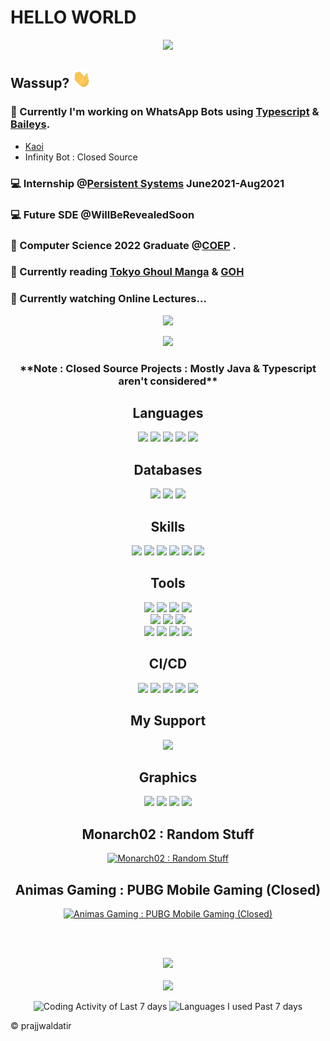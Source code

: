 # HELLO WORLD
<!-- <img src="https://media1.tenor.com/images/51e99cb402bc25786d4862f4bbc4135f/tenor.gif?itemid=19733803" width="600"> -->
<div align="center">

  ![](https://c.tenor.com/6HQtZxz-ALcAAAAC/tokyo-ghoul-kaneki.gif)

</div>


## Wassup? <img src="./assets/wave.gif" width="30px">

### 🤖 Currently I'm working on WhatsApp Bots using [Typescript](https://github.com/Microsoft/TypeScript) & [Baileys](https://github.com/adiwajshing/Baileys).
- [Kaoi](https://github.com/PrajjwalDatir/Kaoi)
- Infinity Bot : Closed Source

### 💻 Internship @[Persistent Systems](https://www.persistent.com/) June2021-Aug2021

### 💻 Future SDE @WillBeRevealedSoon

### 🚀 Computer Science 2022 Graduate @[COEP](https://www.coep.org.in/) .

### 📖 Currently reading [Tokyo Ghoul Manga](https://tokyo-ghoul-new.com/manga/tokyo-ghoul-vol-1-chapter-1-tragedy/) & [GOH](https://www.webtoons.com/en/action/the-god-of-high-school/ep-427/viewer?title_no=66&episode_no=1)

### 🦡 Currently watching Online Lectures...

<!-- Stats Dashboard -->
<p align = "center">
  <img src = "https://github-readme-stats.vercel.app/api?username=PrajjwalDatir&show_icons=true&theme=radical&line_height=40&count_private=true&cache_seconds=1800&title_color=red&include_all_commits=true">
</p>

<div align="center">
  <img src = "https://github-readme-stats.vercel.app/api/top-langs/?username=prajjwaldatir&layout=compact">

<!-- [![Top Langs](https://github-readme-stats.vercel.app/api/top-langs/?username=prajjwaldatir&layout=compact)](https://github.com/anuraghazra/github-readme-stats) -->
  <h3>**Note : Closed Source Projects : Mostly Java & Typescript aren't considered**</h3>
</div>


<div align="center">
  <h2>Languages</h2>
</div>
  
<div align="center">
<!-- <h3> Languages </h3> -->
<img src="https://img.shields.io/badge/Python-3776AB?style=for-the-badge&logo=python&logoColor=white" /> 
<img src="https://img.shields.io/badge/JavaScript-323330?style=for-the-badge&logo=javascript&logoColor=F7DF1E" />
<img src="https://img.shields.io/badge/Java-ED8B00?style=for-the-badge&logo=java&logoColor=white" />
<img src="https://img.shields.io/badge/TypeScript-007ACC?style=for-the-badge&logo=typescript&logoColor=white" />
<img src="https://img.shields.io/badge/C-00599C?style=for-the-badge&logo=c&logoColor=white" />
<!-- <p align="center"> -->
<!-- </p> -->
</div>

<div align="center">
<h2>Databases</h2>
</div>
<div align="center">
<!-- <h3>Database</h3> -->
<img src="https://img.shields.io/badge/MySQL-00000F?style=for-the-badge&logo=mysql&logoColor=white" />
<img src="https://img.shields.io/badge/PostgreSQL-316192?style=for-the-badge&logo=postgresql&logoColor=white" />
<img src="https://img.shields.io/badge/MongoDB-4EA94B?style=for-the-badge&logo=mongodb&logoColor=white" />
</div>

<div align="center">
<h2>Skills</h2>
</div>
<div align="center">
<!-- <h3>Skills</h3> -->
<img src="https://img.shields.io/badge/Node.js-339933?style=for-the-badge&logo=nodedotjs&logoColor=white" />
<img src="https://img.shields.io/badge/Express.js-000000?style=for-the-badge&logo=express&logoColor=white" />
<img src="https://img.shields.io/badge/React-20232A?style=for-the-badge&logo=react&logoColor=61DAFB" />
<img src="https://img.shields.io/badge/Spring_Boot-F2F4F9?style=for-the-badge&logo=spring-boot" />
<img src="https://img.shields.io/badge/Spring-6DB33F?style=for-the-badge&logo=spring&logoColor=white" />
<img src="https://img.shields.io/badge/Flask-000000?style=for-the-badge&logo=flask&logoColor=white" />
</div>

<div align="center">
<h2>Tools</h2>
</div>
<div align="center">
<img src="https://img.shields.io/badge/Unity-100000?style=for-the-badge&logo=unity&logoColor=white" />
<img src="https://img.shields.io/badge/Docker-2CA5E0?style=for-the-badge&logo=docker&logoColor=white" />
<img src="https://img.shields.io/badge/Git-F05032?style=for-the-badge&logo=git&logoColor=white" /> 
<img src="https://img.shields.io/badge/Selenium-43B02A?style=for-the-badge&logo=Selenium&logoColor=white" />
</div>
 
<div align="center">
<!-- <img src="https://img.shields.io/badge/Gatsby-663399?style=for-the-badge&logo=gatsby&logoColor=white" /> -->
<img src="https://img.shields.io/badge/npm-CB3837?style=for-the-badge&logo=npm&logoColor=white" />
<img src="https://img.shields.io/badge/Yarn-2C8EBB?style=for-the-badge&logo=yarn&logoColor=white" />
<!-- <img src="https://img.shields.io/badge/Jest-C21325?style=for-the-badge&logo=jest&logoColor=white" /> -->
<img src="https://img.shields.io/badge/Socket.io-010101?&style=for-the-badge&logo=Socket.io&logoColor=white" />
</div>

<div align="center">
<img src="https://img.shields.io/badge/Bootstrap-563D7C?style=for-the-badge&logo=bootstrap&logoColor=white" />
<img src="https://img.shields.io/badge/Material--UI-0081CB?style=for-the-badge&logo=material-ui&logoColor=white" />
<img src="https://img.shields.io/badge/Postman-FF6C37?style=for-the-badge&logo=Postman&logoColor=white" />
<img src="https://img.shields.io/badge/ThreeJs-black?style=for-the-badge&logo=three.js&logoColor=white" />
<!-- <img src="https://img.shields.io/badge/microsoft%20azure-0089D6?style=for-the-badge&logo=microsoft-azure&logoColor=white"/> -->
</div>

<div align="center">
<h2>CI/CD</h2>
</div>
<div align="center">
<img src="https://img.shields.io/badge/Heroku-430098?style=for-the-badge&logo=heroku&logoColor=white" />
<img src="https://img.shields.io/badge/Netlify-00C7B7?style=for-the-badge&logo=netlify&logoColor=white" />
<img src="https://img.shields.io/badge/Amazon_AWS-232F3E?style=for-the-badge&logo=amazon-aws&logoColor=white" />
<img src="https://img.shields.io/badge/GitHub_Actions-2088FF?style=for-the-badge&logo=github-actions&logoColor=white" />
<img src="https://img.shields.io/badge/Vercel-000000?style=for-the-badge&logo=vercel&logoColor=white" />
</div>


<!-- <p align="center"> -->
<!-- Support -->
<!-- <img src="https://img.shields.io/badge/Firefox_Browser-FF7139?style=for-the-badge&logo=Firefox-Browser&logoColor=white" /> -->
<!-- <img src="https://img.shields.io/badge/Linux-FCC624?style=for-the-badge&logo=linux&logoColor=black" /> -->
<!-- <img src="https://img.shields.io/badge/F%20Droid-1976D2?style=for-the-badge&logo=f-droid&logoColor=white" /> -->
<!-- </p> -->

<!-- My OSs -->
<div align="center">
  <h2>My Support</h2>
</div>
<div align="center">
<img src="https://img.shields.io/badge/manjaro-35BF5C?style=for-the-badge&logo=manjaro&logoColor=white" />
<!-- <img src="https://img.shields.io/badge/lineageos-167C80?style=for-the-badge&logo=lineageos&logoColor=white" /> -->
<!-- <img src="https://img.shields.io/badge/Android-3DDC84?style=for-the-badge&logo=android&logoColor=white" /> -->
<!-- <img src="https://img.shields.io/badge/Windows-0078D6?style=for-the-badge&logo=windows&logoColor=white" /> -->
</div>
  
<div align="center">
  <h2>Graphics</h2>
</div>
<div align="center">
<!-- <img src="https://img.shields.io/badge/Figma-F24E1E?style=for-the-badge&logo=figma&logoColor=white" /> -->
<img src="https://img.shields.io/badge/Adobe-After%20Effects-CF96FD?style=for-the-badge&logo=Adobe-After-Effects&labelColor=393665&logoWidth=15" />
<img src="https://img.shields.io/badge/Adobe%20Illustrator-FF9A00?style=for-the-badge&logo=adobe%20illustrator&logoColor=white" />
<!-- <img src="https://img.shields.io/badge/Adobe%20Premiere%20Pro-9999FF?style=for-the-badge&logo=Adobe%20Premiere%20Pro&logoColor=white" /> -->
<img src="https://img.shields.io/badge/Canva-%2300C4CC.svg?&style=for-the-badge&logo=Canva&logoColor=white" />
<img src="https://img.shields.io/badge/blender-%23F5792A.svg?style=for-the-badge&logo=blender&logoColor=white" />
</div>


<div align="center">
  <h2>Monarch02 : Random Stuff</h2>
</div>

<div align="center">

  [![Monarch02 : Random Stuff](https://img.shields.io/badge/YouTube-FF0000?style=for-the-badge&logo=youtube&logoColor=white)](https://www.youtube.com/channel/UCIt8FHUinDaLiVwo7aIBRdQ)

</div>

<div align="center">
  <h2>Animas Gaming : PUBG Mobile Gaming (Closed)</h2>
</div>
<div align="center">

  [![Animas Gaming : PUBG Mobile Gaming (Closed)](https://img.shields.io/badge/YouTube-FF0000?style=for-the-badge&logo=youtube&logoColor=white)](https://www.youtube.com/channel/UClJ_l3C9d60ytNvgy6pTjsA)

</div>
  
</br></br>
<!-- Visitor Count : ![Visitor Count](https://profile-counter.glitch.me/{Prajjwaldatir}/count.svg) -->

<p align="center">
  
  <img src="https://profile-counter.glitch.me/{Prajjwaldatir}/count.svg"/>
<br>
 <br>
  <!-- [![GitHub Streak](https://github-readme-streak-stats.herokuapp.com?user=PrajjwalDatir&theme=monokai-metallian)](https://git.io/streak-stats) -->
 <img src="https://github-readme-streak-stats.herokuapp.com?user=PrajjwalDatir&theme=monokai-metallian"/>
</p>

<div align="center">
  <img src="https://wakatime.com/share/@Datir/969f7ce0-93a1-4bfb-aea6-28a025f60444.svg" alt="Coding Activity of Last 7 days" width="40%" height="40%">
  <img src="https://wakatime.com/share/@Datir/f6305339-a93e-424a-8006-d18f687afca9.svg" alt="Languages I used Past 7 days" width="40%" height="40%">
 </div>


:copyright: prajjwaldatir
